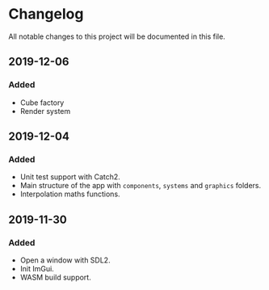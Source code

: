 # Changelog

All notable changes to this project will be documented in this file.

## 2019-12-06

### Added

- Cube factory
- Render system

## 2019-12-04

### Added

- Unit test support with Catch2.
- Main structure of the app with `components`, `systems` and `graphics` folders.
- Interpolation maths functions.

## 2019-11-30

### Added

- Open a window with SDL2.
- Init ImGui.
- WASM build support.
